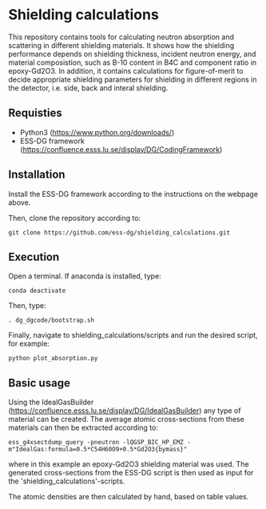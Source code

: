 # Shielding calculations

This repository contains tools for calculating neutron absorption and scattering in different shielding materials. It shows how the shielding performance depends on shielding thickness, incident neutron energy, and material composistion, such as B-10 content in B4C and component ratio in epoxy-Gd2O3. In addition, it contains calculations for figure-of-merit to decide appropriate shielding parameters for shielding in different regions in the detector, i.e. side, back and interal shielding.

## Requisties
- Python3 (https://www.python.org/downloads/)
- ESS-DG framework (https://confluence.esss.lu.se/display/DG/CodingFramework)

## Installation

Install the ESS-DG framework according to the instructions on the webpage above.

Then, clone the repository according to:
```
git clone https://github.com/ess-dg/shielding_calculations.git
```

## Execution

Open a terminal. If anaconda is installed, type:
```
conda deactivate
```

Then, type:
```
. dg_dgcode/bootstrap.sh
```

Finally, navigate to shielding_calculations/scripts and run the desired script, for example:
```
python plot_absorption.py
```

## Basic usage
Using the IdealGasBuilder (https://confluence.esss.lu.se/display/DG/IdealGasBuilder) any type of material can be created. The average atomic cross-sections from these materials can then be extracted according to:
```
ess_g4xsectdump_query -pneutron -lQGSP_BIC_HP_EMZ -m"IdealGas:formula=0.5*C54H60O9+0.5*Gd2O3{bymass}"
```
where in this example an epoxy-Gd2O3 shielding material was used. The generated cross-sections from the ESS-DG script is then used as input for the 'shielding_calculations'-scripts. 

The atomic densities are then calculated by hand, based on table values.
